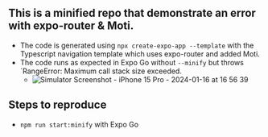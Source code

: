 ## This is a minified repo that demonstrate an error with expo-router & Moti.
- The code is generated using `npx create-expo-app --template` with the Typescript navigation template which uses expo-router and added Moti.
- The code runs as expected in Expo Go without `--minify` but throws `RangeError: Maximum call stack size exceeded.
  - ![Simulator Screenshot - iPhone 15 Pro - 2024-01-16 at 16 56 39](https://github.com/lsps9150414/expo-router-moti-bug/assets/5022617/5a367464-3977-47c1-9925-d09faf897c43)

## Steps to reproduce
- `npm run start:minify` with Expo Go
